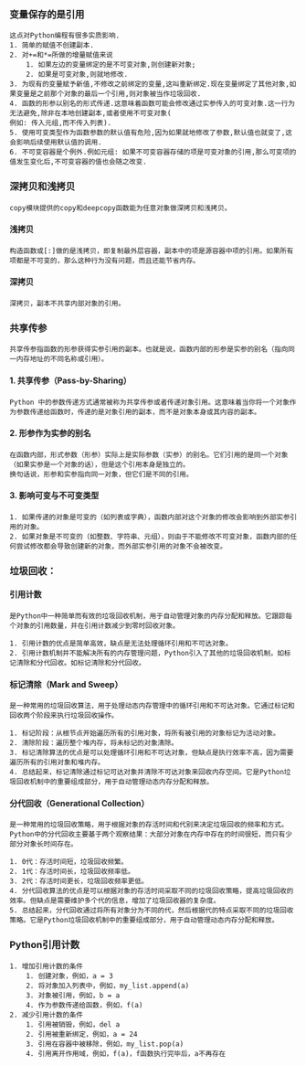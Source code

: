 ### 变量保存的是引用
    这点对Python编程有很多实质影响.
    1. 简单的赋值不创建副本.
    2. 对+=和*=所做的增量赋值来说
        1. 如果左边的变量绑定的是不可变对象,则创建新对象;
        2. 如果是可变对象,则就地修改.
    3. 为现有的变量赋予新值,不修改之前绑定的变量,这叫重新绑定.现在变量绑定了其他对象,如果变量是之前那个对象的最后一个引用,则对象被当作垃圾回收.
    4. 函数的形参以别名的形式传递.这意味着函数可能会修改通过实参传入的可变对象.这一行为无法避免,除非在本地创建副本,或者使用不可变对象(
    例如: 传入元组,而不传入列表).
    5. 使用可变类型作为函数参数的默认值有危险,因为如果就地修改了参数,默认值也就变了,这会影响后续使用默认值的调用.
    6. 不可变容器是个例外.例如元组: 如果不可变容器存储的项是可变对象的引用,那么可变项的值发生变化后,不可变容器的值也会随之改变.

### 深拷贝和浅拷贝
    copy模块提供的copy和deepcopy函数能为任意对象做深拷贝和浅拷贝。

#### 浅拷贝
    构造函数或[:]做的是浅拷贝，即复制最外层容器，副本中的项是源容器中项的引用。如果所有项都是不可变的，那么这种行为没有问题，而且还能节省内存。

#### 深拷贝
    深拷贝，副本不共享内部对象的引用。

### 共享传参
    共享传参指函数的形参获得实参引用的副本。也就是说，函数内部的形参是实参的别名（指向同一内存地址的不同名称或引用）。

#### 1. 共享传参（Pass-by-Sharing）
    Python 中的参数传递方式通常被称为共享传参或者传递对象引用。这意味着当你将一个对象作为参数传递给函数时，传递的是对象引用的副本，而不是对象本身或其内容的副本。

#### 2. 形参作为实参的别名
    在函数内部，形式参数（形参）实际上是实际参数（实参）的别名。它们引用的是同一个对象（如果实参是一个对象的话），但是这个引用本身是独立的。
    换句话说，形参和实参指向同一对象，但它们是不同的引用。

#### 3. 影响可变与不可变类型
    1. 如果传递的对象是可变的（如列表或字典），函数内部对这个对象的修改会影响到外部实参引用的对象。
    2. 如果对象是不可变的（如整数、字符串、元组），则由于不能修改不可变对象，函数内部的任何尝试修改都会导致创建新的对象，而外部实参引用的对象不会被改变。

### 垃圾回收：

#### 引用计数
    是Python中一种简单而有效的垃圾回收机制，用于自动管理对象的内存分配和释放。它跟踪每个对象的引用数量，并在引用计数减少到零时回收对象。 

    1. 引用计数的优点是简单高效，缺点是无法处理循环引用和不可达对象。
    2. 引用计数机制并不能解决所有的内存管理问题，Python引入了其他的垃圾回收机制，如标记清除和分代回收。如标记清除和分代回收。

#### 标记清除（Mark and Sweep）
    是一种常用的垃圾回收算法，用于处理动态内存管理中的循环引用和不可达对象。它通过标记和回收两个阶段来执行垃圾回收操作。
    
    1. 标记阶段：从根节点开始遍历所有的引用对象，将所有被引用的对象标记为活动对象。
    2. 清除阶段：遍历整个堆内存，将未标记的对象清除。
    3. 标记清除算法的优点是可以处理循环引用和不可达对象，但缺点是执行效率不高，因为需要遍历所有的引用对象和堆内存。
    4. 总结起来，标记清除通过标记可达对象并清除不可达对象来回收内存空间。它是Python垃圾回收机制中的重要组成部分，用于自动管理动态内存分配和释放。

#### 分代回收（Generational Collection）
    是一种常用的垃圾回收策略，用于根据对象的存活时间和代别来决定垃圾回收的频率和方式。Python中的分代回收主要基于两个观察结果：大部分对象在内存中存在的时间很短，而只有少部分对象长时间存在。

    1. 0代：存活时间短，垃圾回收频繁。
    2. 1代：存活时间长，垃圾回收频率低。
    3. 2代：存活时间更长，垃圾回收频率更低。
    4. 分代回收算法的优点是可以根据对象的存活时间采取不同的垃圾回收策略，提高垃圾回收的效率。但缺点是需要维护多个代的信息，增加了垃圾回收器的复杂度。
    5. 总结起来，分代回收通过将所有对象分为不同的代，然后根据代的特点采取不同的垃圾回收策略。它是Python垃圾回收机制中的重要组成部分，用于自动管理动态内存分配和释放。

### Python引用计数

    1. 增加引用计数的条件
        1. 创建对象，例如，a = 3
        2. 将对象加入列表中，例如，my_list.append(a)
        3. 对象被引用，例如，b = a
        4. 作为参数传递给函数，例如，f(a)
    2. 减少引用计数的条件
        1. 引用被销毁，例如，del a
        2. 引用被重新绑定，例如，a = 24
        3. 引用在容器中被移除，例如，my_list.pop(a)
        4. 引用离开作用域，例如，f(a)，f函数执行完毕后，a不再存在